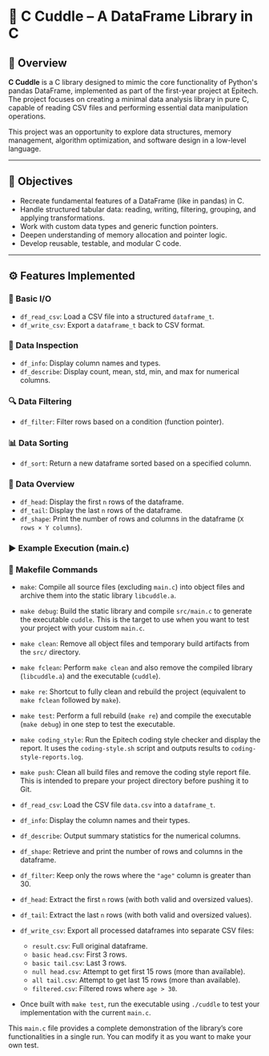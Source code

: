 # 🧸 C Cuddle – A DataFrame Library in C

## 📌 Overview

**C Cuddle** is a C library designed to mimic the core functionality of Python's pandas DataFrame, implemented as part of the first-year project at Epitech. The project focuses on creating a minimal data analysis library in pure C, capable of reading CSV files and performing essential data manipulation operations.

This project was an opportunity to explore data structures, memory management, algorithm optimization, and software design in a low-level language.

---

## 🧠 Objectives

- Recreate fundamental features of a DataFrame (like in pandas) in C.
- Handle structured tabular data: reading, writing, filtering, grouping, and applying transformations.
- Work with custom data types and generic function pointers.
- Deepen understanding of memory allocation and pointer logic.
- Develop reusable, testable, and modular C code.

---

## ⚙️ Features Implemented

### 📄 Basic I/O

- `df_read_csv`: Load a CSV file into a structured `dataframe_t`.
- `df_write_csv`: Export a `dataframe_t` back to CSV format.

### 🧾 Data Inspection

- `df_info`: Display column names and types.
- `df_describe`: Display count, mean, std, min, and max for numerical columns.

### 🔍 Data Filtering

- `df_filter`: Filter rows based on a condition (function pointer).

### 📊 Data Sorting

- `df_sort`: Return a new dataframe sorted based on a specified column.

### 🔢 Data Overview

- `df_head`: Display the first `n` rows of the dataframe.
- `df_tail`: Display the last `n` rows of the dataframe.
- `df_shape`: Print the number of rows and columns in the dataframe (`X rows × Y columns`).

### ▶️ Example Execution (main.c)

### 🧱 Makefile Commands

- `make`: Compile all source files (excluding `main.c`) into object files and archive them into the static library `libcuddle.a`.

- `make debug`: Build the static library and compile `src/main.c` to generate the executable `cuddle`. This is the target to use when you want to test your project with your custom `main.c`.

- `make clean`: Remove all object files and temporary build artifacts from the `src/` directory.

- `make fclean`: Perform `make clean` and also remove the compiled library (`libcuddle.a`) and the executable (`cuddle`).

- `make re`: Shortcut to fully clean and rebuild the project (equivalent to `make fclean` followed by `make`).

- `make test`: Perform a full rebuild (`make re`) and compile the executable (`make debug`) in one step to test the executable.

- `make coding_style`: Run the Epitech coding style checker and display the report. It uses the `coding-style.sh` script and outputs results to `coding-style-reports.log`.

- `make push`: Clean all build files and remove the coding style report file. This is intended to prepare your project directory before pushing it to Git.


- `df_read_csv`: Load the CSV file `data.csv` into a `dataframe_t`.
- `df_info`: Display the column names and their types.
- `df_describe`: Output summary statistics for the numerical columns.
- `df_shape`: Retrieve and print the number of rows and columns in the dataframe.
- `df_filter`: Keep only the rows where the `"age"` column is greater than 30.
- `df_head`: Extract the first `n` rows (with both valid and oversized values).
- `df_tail`: Extract the last `n` rows (with both valid and oversized values).
- `df_write_csv`: Export all processed dataframes into separate CSV files:
  - `result.csv`: Full original dataframe.
  - `basic head.csv`: First 3 rows.
  - `basic tail.csv`: Last 3 rows.
  - `null head.csv`: Attempt to get first 15 rows (more than available).
  - `all tail.csv`: Attempt to get last 15 rows (more than available).
  - `filtered.csv`: Filtered rows where `age > 30`.
- Once built with `make test`, run the executable using `./cuddle` to test your implementation with the current `main.c`.

This `main.c` file provides a complete demonstration of the library’s core functionalities in a single run. You can modify it as you want to make your own test.
